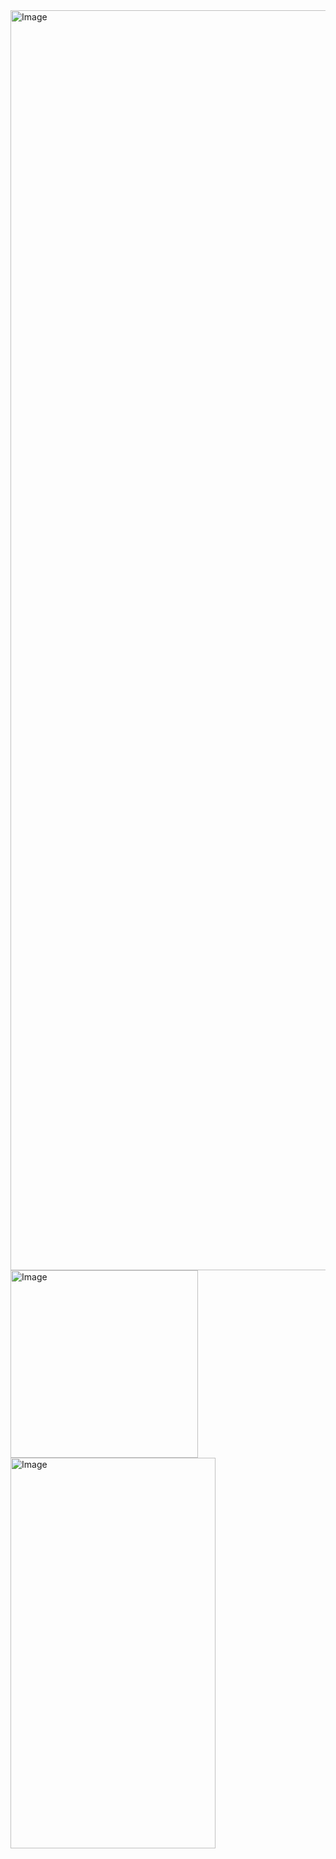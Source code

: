 
<img width="3584" height="2016" alt="Image" src="https://github.com/user-attachments/assets/33c38f81-2d88-4a49-ad70-ebd080d13c01" />

<img width="300" height="300" alt="Image" src="https://github.com/user-attachments/assets/6032c2c5-f3eb-4918-9689-be0002c5be7d" />

<img width="328" height="625" alt="Image" src="https://github.com/user-attachments/assets/f402d651-3c1e-4283-b16c-87bf103b479d" />
